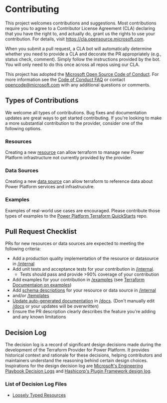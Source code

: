 # Contributing

This project welcomes contributions and suggestions.  Most contributions require you to agree to a
Contributor License Agreement (CLA) declaring that you have the right to, and actually do, grant us
the rights to use your contribution. For details, visit <https://cla.opensource.microsoft.com>.

When you submit a pull request, a CLA bot will automatically determine whether you need to provide
a CLA and decorate the PR appropriately (e.g., status check, comment). Simply follow the instructions
provided by the bot. You will only need to do this once across all repos using our CLA.

This project has adopted the [Microsoft Open Source Code of Conduct](https://opensource.microsoft.com/codeofconduct/).
For more information see the [Code of Conduct FAQ](https://opensource.microsoft.com/codeofconduct/faq/) or
contact [opencode@microsoft.com](mailto:opencode@microsoft.com) with any additional questions or comments.

## Types of Contributions

We welcome all types of contributions.  Bug fixes and documentation updates are great ways to get started contributing. If you're looking to make a more substantial contribution to the provider, consider one of the following options.

### Resources

Creating a new [resource](https://developer.hashicorp.com/terraform/plugin/framework/resources) can allow terraform to manage new Power Platform infrastructure not currently provided by the provider.

### Data Sources

Creating a new [data source](https://developer.hashicorp.com/terraform/plugin/framework/data-sources) can allow terraform to reference data about Power Platform services and infrastrucutre.

### Examples

Examples of real-world use cases are encouraged.  Please contribute those types of examples to the [Power Platform Terraform QuickStarts](https://github.com/microsoft/power-platform-terraform-quickstarts) repo.

## Pull Request Checklist

PRs for new resources or data sources are expected to meeting the following criteria:

- Add a production quality implementation of the resource or datasource in [/internal](/internal/)
- Add unit tests and acceptance tests for your contribution in [/internal](/internal/).  
    - Tests should pass and provide >90% coverage of your contribution
- Add examples for your contribution in [/examples](/examples/) (see [Terraform Documentaion on examples](https://developer.hashicorp.com/terraform/tutorials/providers-plugin-framework/providers-plugin-framework-documentation-generation#add-configuration-examples))
- Add [schema descriptions](https://developer.hashicorp.com/terraform/tutorials/providers-plugin-framework/providers-plugin-framework-documentation-generation#add-schema-descriptions) for your resource or data source in [/internal](/internal/) 
- and/or [/templates](/templates/)
- [Update auto-generated documentation](#updating-documentation) in [/docs](/docs/). (Don't manually edit [/docs](/docs/) or your updates will be overwritten)
- Ensure the PR description clearly describes the feature you're adding and any known limitations

## Decision Log

The decision log is a record of significant design decisions made during the development of the Terraform Provider for Power Platform. It provides historical context and rationale for these decisions, helping contributors and maintainers understand the reasoning behind certain design choices.  Inspirations for the design decision log are [Microsoft's Engineering Playbook Decision Logs](https://microsoft.github.io/code-with-engineering-playbook/design/design-reviews/decision-log/) and [Hashicorp's Plugin Framework design log](https://github.com/hashicorp/terraform-plugin-framework/tree/main/docs/design).

### List of Decision Log Files

- [Loosely Typed Resources](decision-log/loosely_typed_resources.md)
